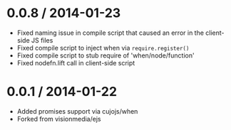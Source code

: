 
0.0.8 / 2014-01-23
==================

 * Fixed naming issue in compile script that caused an error in the client-side JS files
 * Fixed compile script to inject when via `require.register()`
 * Fixed compile script to stub require of 'when/node/function'
 * Fixed nodefn.lift call in client-side script

0.0.1 / 2014-01-22
==================

 * Added promises support via cujojs/when
 * Forked from visionmedia/ejs
